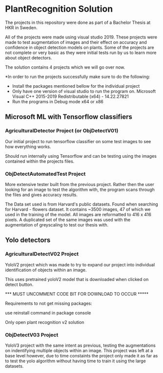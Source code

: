 # PlantRecognition Solution
 
The projects in this repository were done as part of a Bachelor Thesis at HKR in Sweden.
 
All of the projects were made using visual studio 2019.
These projects were made to test augmentation of images and their effect on accuracy and confidence in object detection models on plants.
Some of the projects are not complete or very basic as they were initial tests run by us to learn more about object detectors.

The solution contains 4 projects which we will go over now.

*In order to run the projects successfully make sure to do the following:
- Install the packages mentioned bellow for the individual project
- Only have one version of visual studio to run the program on. Microsoft Visual C++ 2015-2019 Redistributable (x64) - 14.22.27821
- Run the programs in Debug mode x64 or x86

## Microsoft ML with Tensorflow classifiers

### AgriculturalDetector Project (or ObjDetectV01)

Our initial project to run tensorflow classifier on some test images to see how everything works.

Should run internally using Tensorflow and can be testing using the images contained within the projects files.

### ObjDetectAutomatedTest Project

More extensive tester built from the previous project.
Rather then the user looking for an image to test the algorithm with, the program scans through the files and gives accuracy results.

The Data set used is from Harvard's public datasets. Found when searching for Harvard - flowers dataset.
It contains ~3500 images, 47 of which we used in the training of the model.
All images are reformatted to 416 x 416 pixels.
A duplicated set of the same images was used with the augmentation of greyscaling to test our thesis with.

## Yolo detectors

### AgriculturalDetectV02 Project

YoloV2 project which was made to try to expand our project into individual identification of objects within an image.

This uses pretrained yoloV2 model that is downloaded when clicked on detect button.

*** MUST UNCOMMENT CODE BIT FOR DOWNLOAD TO OCCUR *****

Requirements to not get  missing packages:

use reinstall command in package console

Only open plant recognition v2 solution

### ObjDetectV03 Project

YoloV3 project with the same intent as previous, testing the augmentations on indentifying multiple objects within an image.
This project was left at a base level however, due to time constaints the project only made it as far as to test the yolo algorithm without having time to train it using the large datasets.
